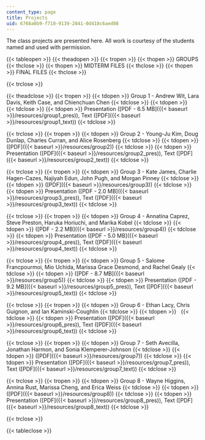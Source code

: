 ```yaml
---
content_type: page
title: Projects
uid: 6768a0b9-f710-9139-2841-0d418c6aed08
---
```


The class projects are presented here. All work is courtesy of the students named and used with permission.

{{< tableopen >}}
{{< theadopen >}}
{{< tropen >}}
{{< thopen >}}
GROUPS
{{< thclose >}}
{{< thopen >}}
MIDTERM FILES
{{< thclose >}}
{{< thopen >}}
FINAL FILES
{{< thclose >}}

{{< trclose >}}

{{< theadclose >}}
{{< tropen >}}
{{< tdopen >}}
Group 1 - Andrew Wit, Lara Davis, Keith Case, and Chienchuan Chen
{{< tdclose >}}
{{< tdopen >}}
 
{{< tdclose >}}
{{< tdopen >}}
Presentation ([PDF - 6.5 MB]({{< baseurl >}}/resources/group1_pres)), Text ([PDF]({{< baseurl >}}/resources/group1_text))
{{< tdclose >}}

{{< trclose >}}
{{< tropen >}}
{{< tdopen >}}
Group 2 - Young-Ju Kim, Doug Dunlap, Charles Curran, and Alice Rosenberg
{{< tdclose >}}
{{< tdopen >}}
([PDF]({{< baseurl >}}/resources/group2))
{{< tdclose >}}
{{< tdopen >}}
Presentation ([PDF]({{< baseurl >}}/resources/group2_pres)), Text ([PDF]({{< baseurl >}}/resources/group2_text))
{{< tdclose >}}

{{< trclose >}}
{{< tropen >}}
{{< tdopen >}}
Group 3 - Kate James, Charlie Hagen-Cazes, Najiyah Edun, John Pugh, and Morgan Pinney
{{< tdclose >}}
{{< tdopen >}}
([PDF]({{< baseurl >}}/resources/group3))
{{< tdclose >}}
{{< tdopen >}}
Presentation ([PDF - 2.0 MB]({{< baseurl >}}/resources/group3_pres)), Text ([PDF]({{< baseurl >}}/resources/group3_text))
{{< tdclose >}}

{{< trclose >}}
{{< tropen >}}
{{< tdopen >}}
Group 4 - Annatina Caprez, Steve Preston, Haruka Horiuchi, and Marika Kobel
{{< tdclose >}}
{{< tdopen >}}
([PDF - 2.2 MB]({{< baseurl >}}/resources/group4))
{{< tdclose >}}
{{< tdopen >}}
Presentation ([PDF - 5.0 MB]({{< baseurl >}}/resources/group4_pres)), Text ([PDF]({{< baseurl >}}/resources/group4_text))
{{< tdclose >}}

{{< trclose >}}
{{< tropen >}}
{{< tdopen >}}
Group 5 - Salome Francpourmoi, Mio Uchida, Marissa Grace Desmond, and Rachel Gealy
{{< tdclose >}}
{{< tdopen >}}
([PDF - 8.7 MB]({{< baseurl >}}/resources/group5))
{{< tdclose >}}
{{< tdopen >}}
Presentation ([PDF - 9.2 MB]({{< baseurl >}}/resources/group5_pres)), Text ([PDF]({{< baseurl >}}/resources/group5_text))
{{< tdclose >}}

{{< trclose >}}
{{< tropen >}}
{{< tdopen >}}
Group 6 - Ethan Lacy, Chris Guignon, and Ian Kaminski-Coughlin
{{< tdclose >}}
{{< tdopen >}}
 
{{< tdclose >}}
{{< tdopen >}}
Presentation ([PDF]({{< baseurl >}}/resources/group6_pres)), Text ([PDF]({{< baseurl >}}/resources/group6_text))
{{< tdclose >}}

{{< trclose >}}
{{< tropen >}}
{{< tdopen >}}
Group 7 - Seth Avecilla, Jonathan Harmon, and Sonia Klemperer-Johnson
{{< tdclose >}}
{{< tdopen >}}
([PDF]({{< baseurl >}}/resources/group7))
{{< tdclose >}}
{{< tdopen >}}
Presentation ([PDF]({{< baseurl >}}/resources/group7_pres)), Text ([PDF]({{< baseurl >}}/resources/group7_text))
{{< tdclose >}}

{{< trclose >}}
{{< tropen >}}
{{< tdopen >}}
Group 8 - Wayne Higgins, Annina Rust, Marissa Cheng, and Erica Weiss
{{< tdclose >}}
{{< tdopen >}}
([PDF]({{< baseurl >}}/resources/group8))
{{< tdclose >}}
{{< tdopen >}}
Presentation ([PDF]({{< baseurl >}}/resources/group8_pres)), Text ([PDF]({{< baseurl >}}/resources/group8_text))
{{< tdclose >}}

{{< trclose >}}

{{< tableclose >}}